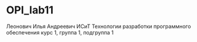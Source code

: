 # OPI_lab11
Леонович
Илья
Андреевич
ИСиТ
Технологии разработки программного обеспечения
курс 1, группа 1, подгруппа 1
